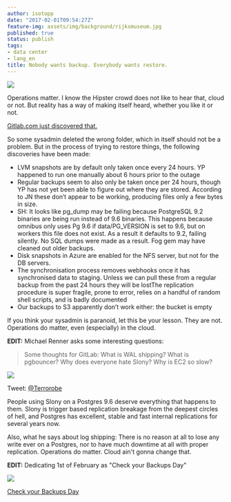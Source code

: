 ```yaml
---
author: isotopp
date: "2017-02-01T09:54:27Z"
feature-img: assets/img/background/rijksmuseum.jpg
published: true
status: publish
tags:
- data center
- lang_en
title: Nobody wants backup. Everybody wants restore.
---
```

![](/uploads/2017/02/mysql-backup-and-recovery-15-638.jpg)

Operations matter. I know the Hipster crowd does not like to
hear that, cloud or not. But reality has a way of making itself
heard, whether you like it or not. 

[Gitlab.com just discovered that.](https://docs.google.com/document/d/1GCK53YDcBWQveod9kfzW-VCxIABGiryG7_z_6jHdVik/pub)

So some sysadmin deleted the wrong folder, which in itself
should not be a problem.<!--more--> But in the process of trying
to restore things, the following discoveries have been made:

- LVM snapshots are by default only taken once every 24 hours.
  YP happened to run one manually about 6 hours prior to the
  outage
- Regular backups seem to also only be taken once per 24 hours,
  though YP has not yet been able to figure out where they are
  stored. According to JN these don’t appear to be working,
  producing files only a few bytes in size.
- SH: It looks like pg\_dump may be failing because PostgreSQL
  9.2 binaries are being run instead of 9.6 binaries. This
  happens because omnibus only uses Pg 9.6 if data/PG\_VERSION
  is set to 9.6, but on workers this file does not exist. As a
  result it defaults to 9.2, failing silently. No SQL dumps were
  made as a result. Fog gem may have cleaned out older backups.
- Disk snapshots in Azure are enabled for the NFS server, but
  not for the DB servers.
- The synchronisation process removes webhooks once it has
  synchronised data to staging. Unless we can pull these from a
  regular backup from the past 24 hours they will be lostThe
  replication procedure is super fragile, prone to error, relies
  on a handful of random shell scripts, and is badly documented
- Our backups to S3 apparently don’t work either: the bucket is
  empty

If you think your sysadmin is paranoid, let this be your lesson. They are
not. Operations do matter, even (especially) in the cloud.

**EDIT:** Michael Renner asks some interesting questions: 
> Some thoughts for GitLab: What is WAL shipping? What is pgbouncer? Why
> does everyone hate Slony? Why is EC2 so slow?

[![](/uploads/2017/02/Screen-Shot-2017-02-01-at-10.45.07.png)](https://twitter.com/terrorobe/status/826706562563588098)

Tweet: [@Terrorobe](https://twitter.com/terrorobe/status/826706562563588098)

People using Slony on a Postgres 9.6 deserve everything that
happens to them. Slony is trigger based replication breakage
from the deepest circles of hell, and Postgres has excellent,
stable and fast internal replications for several years now.

Also, what he says about log shipping: There is no reason at all
to lose any write ever on a Postgres, nor to have much downtime
at all with proper replication. Operations do matter. Cloud
ain't gonna change that.

**EDIT:** Dedicating 1st of February as "Check your Backups Day"

[![](/uploads/2017/02/Screen-Shot-2017-02-01-at-12.53.14.png)](http://checkyourbackups.work/)

[Check your Backups Day](http://checkyourbackups.work/)
